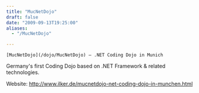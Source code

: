 ```yaml
---
title: "MucNetDojo"
draft: false
date: "2009-09-13T19:25:00"
aliases:
  - "/MucNetDojo"

---
```

    [MucNetDojo](/dojo/MucNetDojo) – .NET Coding Dojo in Munich

Germany's first Coding Dojo based on .NET Framework & related
technologies.

Website: http://www.ilker.de/mucnetdojo-net-coding-dojo-in-munchen.html
